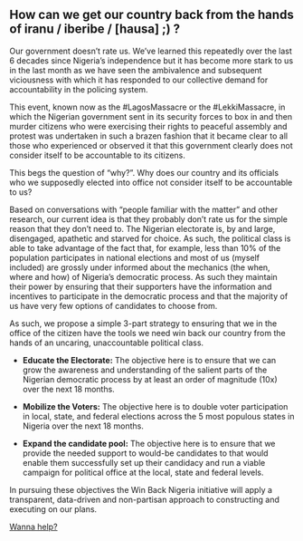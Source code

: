 
## How can we get our country back from the hands of iranu / iberibe / [hausa] ;) ?

Our government doesn’t rate us. We’ve learned this repeatedly over the last 6 decades since Nigeria’s independence but it has become more stark to us in the last month as we have seen the ambivalence and subsequent viciousness with which it has responded to our collective demand for accountability in the policing system.

This event, known now as the #LagosMassacre or the #LekkiMassacre, in which the Nigerian government sent in its security forces to box in and then murder citizens who were exercising their rights to peaceful assembly and protest was undertaken in such a brazen fashion that it became clear to all those who experienced or observed it that this government clearly does not consider itself to be accountable to its citizens.

This begs the question of “why?”. Why does our country and its officials who we supposedly elected into office not consider itself to be accountable to us?

Based on conversations with “people familiar with the matter” and other research, our current idea is that they probably don’t rate us for the simple reason that they don’t need to. The Nigerian electorate is, by and large, disengaged, apathetic and starved for choice. As such, the political class is able to take advantage of the fact that, for example, less than 10% of the population participates in national elections and most of us (myself included) are grossly under informed about the mechanics (the when, where and how) of Nigeria’s democratic process. As such they maintain their power by ensuring that their supporters have the information and incentives to participate in the democratic process and that the majority of us have very few options of candidates to choose from.

As such, we propose a simple 3-part strategy to ensuring that we in the office of the citizen have the tools we need win back our country from the hands of an uncaring, unaccountable political class.

* **Educate the Electorate:** The objective here is to ensure that we can grow the awareness and understanding of the salient parts of the Nigerian democratic process by at least an order of magnitude (10x) over the next 18 months.

* **Mobilize the Voters:** The objective here is to double voter participation in local, state, and federal elections across the 5 most populous states in Nigeria over the next 18 months.

* **Expand the candidate pool:** The objective here is to ensure that we provide the needed support to would-be candidates to that would enable them successfully set up their candidacy and run a viable campaign for political office at the local, state and federal levels.

In pursuing these objectives the Win Back Nigeria initiative will apply a transparent, data-driven and non-partisan approach to constructing and executing on our plans.

[Wanna help?]()

